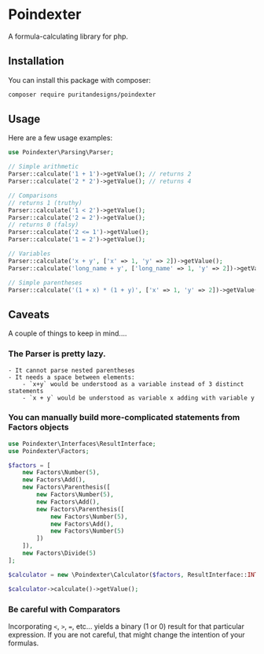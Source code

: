 # Poindexter
A formula-calculating library for php.

## Installation
You can install this package with composer:
```bash
composer require puritandesigns/poindexter
```

## Usage

Here are a few usage examples:

```php
use Poindexter\Parsing\Parser;

// Simple arithmetic
Parser::calculate('1 + 1')->getValue(); // returns 2
Parser::calculate('2 * 2')->getValue(); // returns 4

// Comparisons
// returns 1 (truthy)
Parser::calculate('1 < 2')->getValue();
Parser::calculate('2 = 2')->getValue();
// returns 0 (falsy)
Parser::calculate('2 <= 1')->getValue();
Parser::calculate('1 = 2')->getValue();

// Variables
Parser::calculate('x + y', ['x' => 1, 'y' => 2])->getValue();
Parser::calculate('long_name + y', ['long_name' => 1, 'y' => 2])->getValue();

// Simple parentheses
Parser::calculate('(1 + x) * (1 + y)', ['x' => 1, 'y' => 2])->getValue();
```

## Caveats
A couple of things to keep in mind....

### The Parser is pretty lazy.
    - It cannot parse nested parentheses
    - It needs a space between elements:
        - `x+y` would be understood as a variable instead of 3 distinct statements
        - `x + y` would be understood as variable x adding with variable y

### You can manually build more-complicated statements from Factors objects
```php
use Poindexter\Interfaces\ResultInterface;
use Poindexter\Factors;

$factors = [
    new Factors\Number(5),
    new Factors\Add(),
    new Factors\Parenthesis([
        new Factors\Number(5),
        new Factors\Add(),
        new Factors\Parenthesis([
            new Factors\Number(5),
            new Factors\Add(),
            new Factors\Number(5)
        ])
    ]),
    new Factors\Divide(5)
];

$calculator = new \Poindexter\Calculator($factors, ResultInterface::INTEGER);

$calculator->calculate()->getValue();
```

### Be careful with Comparators
Incorporating `<`, `>`, `=`, etc... yields a binary (1 or 0) result for that particular expression. If you are not careful, that might change the intention of your formulas.
